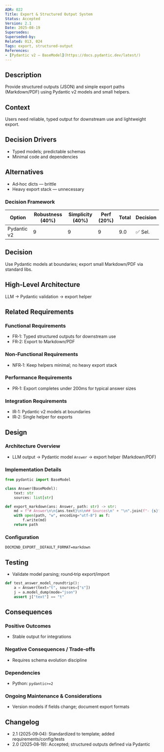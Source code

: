 ```yaml
---
ADR: 022
Title: Export & Structured Output System
Status: Accepted
Version: 2.1
Date: 2025-08-19
Supersedes:
Superseded-by:
Related: 013, 024
Tags: export, structured-output
References:
- [Pydantic v2 — BaseModel](https://docs.pydantic.dev/latest/)
---
```


## Description

Provide structured outputs (JSON) and simple export paths (Markdown/PDF) using Pydantic v2 models and small helpers.

## Context

Users need reliable, typed output for downstream use and lightweight export.

## Decision Drivers

- Typed models; predictable schemas
- Minimal code and dependencies

## Alternatives

- Ad‑hoc dicts — brittle
- Heavy export stack — unnecessary

### Decision Framework

| Option         | Robustness (40%) | Simplicity (40%) | Perf (20%) | Total | Decision |
| -------------- | ---------------- | ---------------- | ---------- | ----- | -------- |
| Pydantic v2    | 9                | 9                | 9          | 9.0   | ✅ Sel.  |

## Decision

Use Pydantic models at boundaries; export small Markdown/PDF via standard libs.

## High-Level Architecture

LLM → Pydantic validation → export helper

## Related Requirements

### Functional Requirements

- FR‑1: Typed structured outputs for downstream use
- FR‑2: Export to Markdown/PDF

### Non-Functional Requirements

- NFR‑1: Keep helpers minimal; no heavy export stack

### Performance Requirements

- PR‑1: Export completes under 200ms for typical answer sizes

### Integration Requirements

- IR‑1: Pydantic v2 models at boundaries
- IR‑2: Single helper for exports

## Design

### Architecture Overview

- LLM output → Pydantic model `Answer` → export helper (Markdown/PDF)

### Implementation Details

```python
from pydantic import BaseModel

class Answer(BaseModel):
    text: str
    sources: list[str]

def export_markdown(ans: Answer, path: str) -> str:
    md = f"# Answer\n\n{ans.text}\n\n## Sources\n" + "\n".join(f"- {s}" for s in ans.sources)
    with open(path, "w", encoding="utf-8") as f:
        f.write(md)
    return path
```

### Configuration

```env
DOCMIND_EXPORT__DEFAULT_FORMAT=markdown
```

## Testing

- Validate model parsing; round‑trip export/import

```python
def test_answer_model_roundtrip():
    a = Answer(text="t", sources=["s"]) 
    j = a.model_dump(mode="json")
    assert j["text"] == "t"
```

## Consequences

### Positive Outcomes

- Stable output for integrations

### Negative Consequences / Trade-offs

- Requires schema evolution discipline

### Dependencies

- Python: `pydantic>=2`

### Ongoing Maintenance & Considerations

- Version models if fields change; document export formats

## Changelog

- 2.1 (2025‑09‑04): Standardized to template; added requirements/config/tests
- 2.0 (2025‑08‑19): Accepted; structured outputs defined via Pydantic
